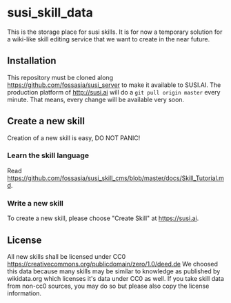 # susi_skill_data
This is the storage place for susi skills. It is for now a temporary solution for a wiki-like skill editing service that we want to create in the near future.

## Installation
This repository must be cloned along https://github.com/fossasia/susi_server to make it available to SUSI.AI.
The production platform of http://susi.ai will do a `git pull origin master` every minute. That means, every change will be available very soon.

## Create a new skill
Creation of a new skill is easy, DO NOT PANIC!

### Learn the skill language
Read https://github.com/fossasia/susi_skill_cms/blob/master/docs/Skill_Tutorial.md.

### Write a new skill

To create a new skill, please choose "Create Skill" at https://susi.ai.

## License
All new skills shall be licensed under CC0 https://creativecommons.org/publicdomain/zero/1.0/deed.de 
We choosed this data because many skills may be similar to knowledge as published by wikidata.org which licenses it's data under CC0 as well.
If you take skill data from non-cc0 sources, you may do so but please also copy the license information.

